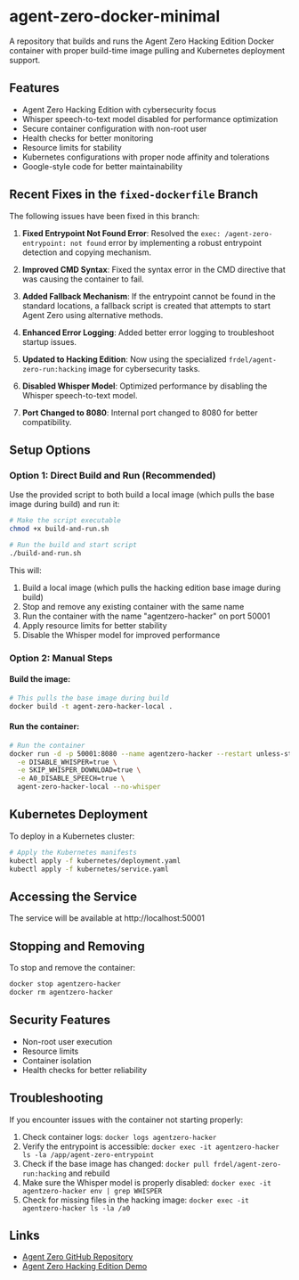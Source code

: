 # agent-zero-docker-minimal

A repository that builds and runs the Agent Zero Hacking Edition Docker container with proper build-time image pulling and Kubernetes deployment support.

## Features

- Agent Zero Hacking Edition with cybersecurity focus
- Whisper speech-to-text model disabled for performance optimization
- Secure container configuration with non-root user
- Health checks for better monitoring
- Resource limits for stability
- Kubernetes configurations with proper node affinity and tolerations
- Google-style code for better maintainability

## Recent Fixes in the `fixed-dockerfile` Branch

The following issues have been fixed in this branch:

1. **Fixed Entrypoint Not Found Error**: Resolved the `exec: /agent-zero-entrypoint: not found` error by implementing a robust entrypoint detection and copying mechanism.
   
2. **Improved CMD Syntax**: Fixed the syntax error in the CMD directive that was causing the container to fail.

3. **Added Fallback Mechanism**: If the entrypoint cannot be found in the standard locations, a fallback script is created that attempts to start Agent Zero using alternative methods.

4. **Enhanced Error Logging**: Added better error logging to troubleshoot startup issues.

5. **Updated to Hacking Edition**: Now using the specialized `frdel/agent-zero-run:hacking` image for cybersecurity tasks.

6. **Disabled Whisper Model**: Optimized performance by disabling the Whisper speech-to-text model.

7. **Port Changed to 8080**: Internal port changed to 8080 for better compatibility.

## Setup Options

### Option 1: Direct Build and Run (Recommended)

Use the provided script to both build a local image (which pulls the base image during build) and run it:

```bash
# Make the script executable
chmod +x build-and-run.sh

# Run the build and start script
./build-and-run.sh
```

This will:
1. Build a local image (which pulls the hacking edition base image during build)
2. Stop and remove any existing container with the same name
3. Run the container with the name "agentzero-hacker" on port 50001
4. Apply resource limits for better stability
5. Disable the Whisper model for improved performance

### Option 2: Manual Steps

#### Build the image:

```bash
# This pulls the base image during build
docker build -t agent-zero-hacker-local .
```

#### Run the container:

```bash
# Run the container
docker run -d -p 50001:8080 --name agentzero-hacker --restart unless-stopped \
  -e DISABLE_WHISPER=true \
  -e SKIP_WHISPER_DOWNLOAD=true \
  -e A0_DISABLE_SPEECH=true \
  agent-zero-hacker-local --no-whisper
```

## Kubernetes Deployment

To deploy in a Kubernetes cluster:

```bash
# Apply the Kubernetes manifests
kubectl apply -f kubernetes/deployment.yaml
kubectl apply -f kubernetes/service.yaml
```

## Accessing the Service

The service will be available at http://localhost:50001

## Stopping and Removing

To stop and remove the container:

```bash
docker stop agentzero-hacker
docker rm agentzero-hacker
```

## Security Features

- Non-root user execution
- Resource limits
- Container isolation
- Health checks for better reliability

## Troubleshooting

If you encounter issues with the container not starting properly:

1. Check container logs: `docker logs agentzero-hacker`
2. Verify the entrypoint is accessible: `docker exec -it agentzero-hacker ls -la /app/agent-zero-entrypoint`
3. Check if the base image has changed: `docker pull frdel/agent-zero-run:hacking` and rebuild
4. Make sure the Whisper model is properly disabled: `docker exec -it agentzero-hacker env | grep WHISPER`
5. Check for missing files in the hacking image: `docker exec -it agentzero-hacker ls -la /a0`

## Links

- [Agent Zero GitHub Repository](https://github.com/frdel/agent-zero)
- [Agent Zero Hacking Edition Demo](https://www.youtube.com/watch?v=3Qaw3bVpE-E)